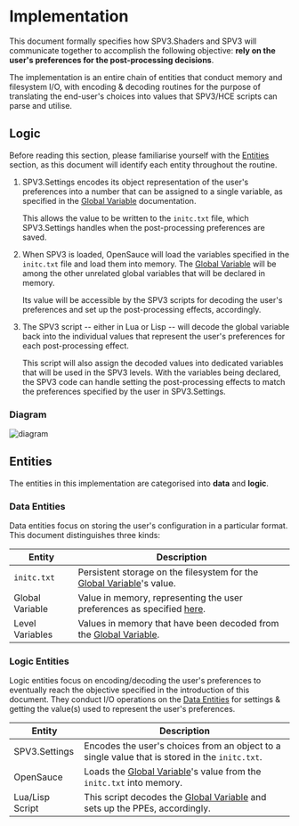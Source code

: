 # Implementation

This document formally specifies how SPV3.Shaders and SPV3 will communicate together to accomplish the following
objective: **rely on the user's preferences for the post-processing decisions**.

The implementation is an entire chain of entities that conduct memory and filesystem I/O, with encoding & decoding
routines for the purpose of translating the end-user's choices into values that SPV3/HCE scripts can parse and utilise.

## Logic

Before reading this section, please familiarise yourself with the [Entities](#entities) section, as this document will
identify each entity throughout the routine.

1. SPV3.Settings encodes its object representation of the user's preferences into a number that can be assigned to a
   single variable, as specified in the [Global Variable](global-variable.md) documentation.
   
   This allows the value to be written to the `initc.txt` file, which SPV3.Settings handles when the post-processing
   preferences are saved.

2. When SPV3 is loaded, OpenSauce will load the variables specified in the `initc.txt` file and load them into memory.
   The [Global Variable](global-variable.md) will be among the other unrelated global variables that will be declared in
   memory.
   
   Its value will be accessible by the SPV3 scripts for decoding the user's preferences and set up the post-processing
   effects, accordingly.

3. The SPV3 script -- either in Lua or Lisp -- will decode the global variable back into the individual values that
   represent the user's preferences for each post-processing effect.
   
   This script will also assign the decoded values into dedicated variables that will be used in the SPV3 levels. With
   the variables being declared, the SPV3 code can handle setting the post-processing effects to match the preferences
   specified by the user in SPV3.Settings.

### Diagram

![diagram](https://user-images.githubusercontent.com/10241434/49340047-64599880-f675-11e8-92f5-a10d42add6b4.png)

## Entities

The entities in this implementation are categorised into **data** and **logic**.

### Data Entities

Data entities focus on storing the user's configuration in a particular format. This document distinguishes three kinds:

| Entity          | Description                                                                                 |
| --------------- | ------------------------------------------------------------------------------------------- |
| `initc.txt`     | Persistent storage on the filesystem for the [Global Variable](global-variable.md)'s value. |
| Global Variable | Value in memory, representing the user preferences as specified [here](global-variable.md). |
| Level Variables | Values in memory that have been decoded from the [Global Variable](global-variable.md).     |                                                                                            |

### Logic Entities

Logic entities focus on encoding/decoding the user's preferences to eventually reach the objective specified in the
introduction of this document. They conduct I/O operations on the [Data Entities](#data-entities) for settings & getting
the value(s) used to represent the user's preferences.

| Entity          | Description                                                                                      |
| --------------- | ------------------------------------------------------------------------------------------------ |
| SPV3.Settings   | Encodes the user's choices from an object to a single value that is stored in the `initc.txt`.   |
| OpenSauce       | Loads the [Global Variable](global-variable.md)'s value from the `initc.txt` into memory.        |
| Lua/Lisp Script | This script decodes the [Global Variable](global-variable.md) and sets up the PPEs, accordingly. |